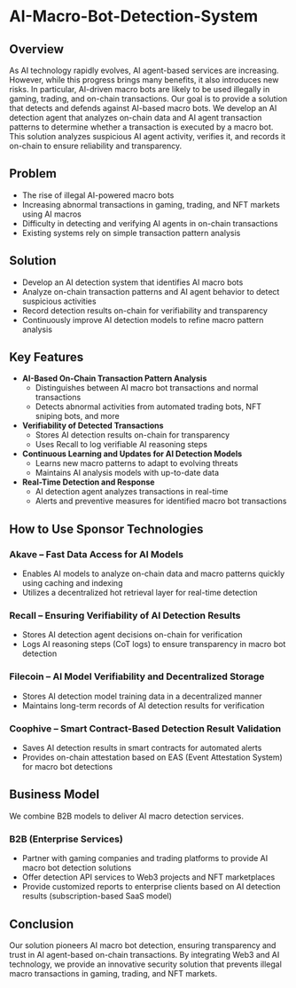 # AI-Macro-Bot-Detection-System

## Overview

As AI technology rapidly evolves, AI agent-based services are increasing. However, while this progress brings many benefits, it also introduces new risks.
In particular, AI-driven macro bots are likely to be used illegally in gaming, trading, and on-chain transactions.
Our goal is to provide a solution that detects and defends against AI-based macro bots.
We develop an AI detection agent that analyzes on-chain data and AI agent transaction patterns to determine whether a transaction is executed by a macro bot.
This solution analyzes suspicious AI agent activity, verifies it, and records it on-chain to ensure reliability and transparency.

## Problem

- The rise of illegal AI-powered macro bots
- Increasing abnormal transactions in gaming, trading, and NFT markets using AI macros
- Difficulty in detecting and verifying AI agents in on-chain transactions
- Existing systems rely on simple transaction pattern analysis

## Solution

- Develop an AI detection system that identifies AI macro bots
- Analyze on-chain transaction patterns and AI agent behavior to detect suspicious activities
- Record detection results on-chain for verifiability and transparency
- Continuously improve AI detection models to refine macro pattern analysis

## Key Features

- **AI-Based On-Chain Transaction Pattern Analysis**
    - Distinguishes between AI macro bot transactions and normal transactions
    - Detects abnormal activities from automated trading bots, NFT sniping bots, and more
- **Verifiability of Detected Transactions**
    - Stores AI detection results on-chain for transparency
    - Uses Recall to log verifiable AI reasoning steps
- **Continuous Learning and Updates for AI Detection Models**
    - Learns new macro patterns to adapt to evolving threats
    - Maintains AI analysis models with up-to-date data
- **Real-Time Detection and Response**
    - AI detection agent analyzes transactions in real-time
    - Alerts and preventive measures for identified macro bot transactions

## How to Use Sponsor Technologies

### Akave – Fast Data Access for AI Models

- Enables AI models to analyze on-chain data and macro patterns quickly using caching and indexing
- Utilizes a decentralized hot retrieval layer for real-time detection

### Recall – Ensuring Verifiability of AI Detection Results

- Stores AI detection agent decisions on-chain for verification
- Logs AI reasoning steps (CoT logs) to ensure transparency in macro bot detection

### Filecoin – AI Model Verifiability and Decentralized Storage

- Stores AI detection model training data in a decentralized manner
- Maintains long-term records of AI detection results for verification

### Coophive – Smart Contract-Based Detection Result Validation

- Saves AI detection results in smart contracts for automated alerts
- Provides on-chain attestation based on EAS (Event Attestation System) for macro bot detections

## Business Model

We combine B2B models to deliver AI macro detection services.

### B2B (Enterprise Services)

- Partner with gaming companies and trading platforms to provide AI macro bot detection solutions
- Offer detection API services to Web3 projects and NFT marketplaces
- Provide customized reports to enterprise clients based on AI detection results (subscription-based SaaS model)

## Conclusion

Our solution pioneers AI macro bot detection, ensuring transparency and trust in AI agent-based on-chain transactions.
By integrating Web3 and AI technology, we provide an innovative security solution that prevents illegal macro transactions in gaming, trading, and NFT markets.
